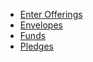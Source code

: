 -   [Enter Offerings](offerings-Enter-Offerings)
-   [Envelopes](People-Envelopes)
-   [Funds](offerings-Funds)
-   [Pledges](offerings-Pledges)
